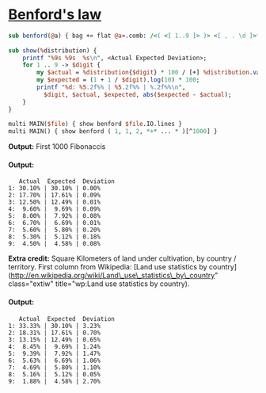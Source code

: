 [1]: http://rosettacode.org/wiki/Benford's_law

# [Benford's law][1]

```perl
sub benford(@a) { bag +« flat @a».comb: /<( <[ 1..9 ]> )> <[ , . \d ]>*/ }
 
sub show(%distribution) {
    printf "%9s %9s  %s\n", <Actual Expected Deviation>;
    for 1 .. 9 -> $digit {
        my $actual = %distribution{$digit} * 100 / [+] %distribution.values;
        my $expected = (1 + 1 / $digit).log(10) * 100;
        printf "%d: %5.2f%% | %5.2f%% | %.2f%%\n",
          $digit, $actual, $expected, abs($expected - $actual);
    }
}
 
multi MAIN($file) { show benford $file.IO.lines }
multi MAIN() { show benford ( 1, 1, 2, *+* ... * )[^1000] }
```


**Output:** First 1000 Fibonaccis


#### Output:
```
   Actual  Expected  Deviation
1: 30.10% | 30.10% | 0.00%
2: 17.70% | 17.61% | 0.09%
3: 12.50% | 12.49% | 0.01%
4:  9.60% |  9.69% | 0.09%
5:  8.00% |  7.92% | 0.08%
6:  6.70% |  6.69% | 0.01%
7:  5.60% |  5.80% | 0.20%
8:  5.30% |  5.12% | 0.18%
9:  4.50% |  4.58% | 0.08%
```


**Extra credit:** Square Kilometers of land under cultivation, by country / territory. First column from Wikipedia: [Land use statistics by country](http://en.wikipedia.org/wiki/Land\_use\_statistics\_by\_country" class="extiw" title="wp:Land use statistics by country).


#### Output:
```
   Actual  Expected  Deviation
1: 33.33% | 30.10% | 3.23%
2: 18.31% | 17.61% | 0.70%
3: 13.15% | 12.49% | 0.65%
4:  8.45% |  9.69% | 1.24%
5:  9.39% |  7.92% | 1.47%
6:  5.63% |  6.69% | 1.06%
7:  4.69% |  5.80% | 1.10%
8:  5.16% |  5.12% | 0.05%
9:  1.88% |  4.58% | 2.70%
```